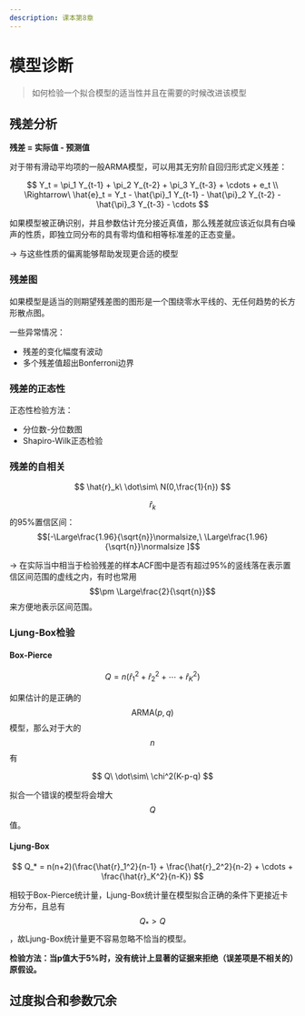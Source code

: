 ```yaml
---
description: 课本第8章
---
```


# 模型诊断

> 如何检验一个拟合模型的适当性并且在需要的时候改进该模型

## 残差分析

**残差 = 实际值 - 预测值**

对于带有滑动平均项的一般ARMA模型，可以用其无穷阶自回归形式定义残差：

$$
Y_t = \pi_1 Y_{t-1} + \pi_2 Y_{t-2} + \pi_3 Y_{t-3} + \cdots + e_t \\
\Rightarrow\ \hat{e}_t = Y_t - \hat{\pi}_1 Y_{t-1}  - \hat{\pi}_2 Y_{t-2}  - \hat{\pi}_3 Y_{t-3} - \cdots
$$

如果模型被正确识别，并且参数估计充分接近真值，那么残差就应该近似具有白噪声的性质，即独立同分布的具有零均值和相等标准差的正态变量。

→ 与这些性质的偏离能够帮助发现更合适的模型

###  残差图

如果模型是适当的则期望残差图的图形是一个围绕零水平线的、无任何趋势的长方形散点图。

一些异常情况：

* 残差的变化幅度有波动
* 多个残差值超出Bonferroni边界

### 残差的正态性

正态性检验方法：

* 分位数-分位数图
* Shapiro-Wilk正态检验

### 残差的自相关

$$
\hat{r}_k\ \dot\sim\ N(0,\frac{1}{n})
$$

$$\hat{r}_k$$的95%置信区间： $$[-\Large\frac{1.96}{\sqrt{n}}\normalsize,\ \Large\frac{1.96}{\sqrt{n}}\normalsize ]$$ 

→ 在实际当中相当于检验残差的样本ACF图中是否有超过95%的竖线落在表示置信区间范围的虚线之内，有时也常用 $$\pm \Large\frac{2}{\sqrt{n}}$$来方便地表示区间范围。

### Ljung-Box检验

#### Box-Pierce

$$
Q = n(\hat{r}_1^2 + \hat{r}_2^2 + \cdots + \hat{r}_K^2)
$$

如果估计的是正确的$$\text{ARMA}(p,q)$$模型，那么对于大的$$n$$有

$$
Q\ \dot\sim\ \chi^2(K-p-q)
$$

拟合一个错误的模型将会增大$$Q$$值。

#### Ljung-Box

$$
Q_* = n(n+2)(\frac{\hat{r}_1^2}{n-1} + \frac{\hat{r}_2^2}{n-2} + \cdots + \frac{\hat{r}_K^2}{n-K})
$$

相较于Box-Pierce统计量，Ljung-Box统计量在模型拟合正确的条件下更接近卡方分布，且总有$$Q_* > Q$$，故Ljung-Box统计量更不容易忽略不恰当的模型。

**检验方法：当p值大于5%时，没有统计上显著的证据来拒绝（误差项是不相关的）原假设。**

## 过度拟合和参数冗余

















